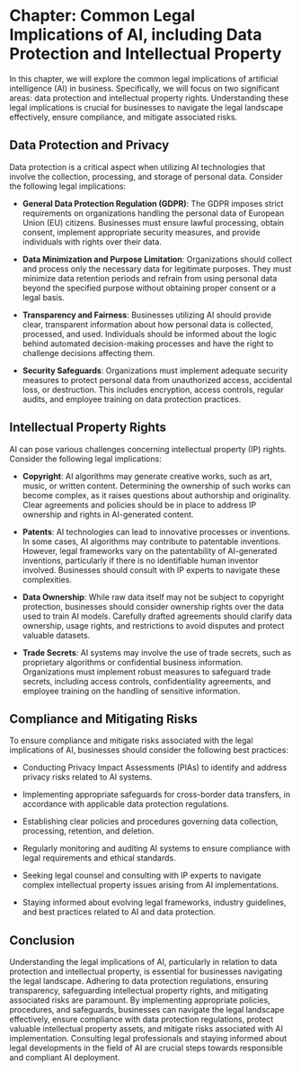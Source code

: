 Chapter: Common Legal Implications of AI, including Data Protection and Intellectual Property
=============================================================================================

In this chapter, we will explore the common legal implications of artificial intelligence (AI) in business. Specifically, we will focus on two significant areas: data protection and intellectual property rights. Understanding these legal implications is crucial for businesses to navigate the legal landscape effectively, ensure compliance, and mitigate associated risks.

Data Protection and Privacy
---------------------------

Data protection is a critical aspect when utilizing AI technologies that involve the collection, processing, and storage of personal data. Consider the following legal implications:

* **General Data Protection Regulation (GDPR)**: The GDPR imposes strict requirements on organizations handling the personal data of European Union (EU) citizens. Businesses must ensure lawful processing, obtain consent, implement appropriate security measures, and provide individuals with rights over their data.

* **Data Minimization and Purpose Limitation**: Organizations should collect and process only the necessary data for legitimate purposes. They must minimize data retention periods and refrain from using personal data beyond the specified purpose without obtaining proper consent or a legal basis.

* **Transparency and Fairness**: Businesses utilizing AI should provide clear, transparent information about how personal data is collected, processed, and used. Individuals should be informed about the logic behind automated decision-making processes and have the right to challenge decisions affecting them.

* **Security Safeguards**: Organizations must implement adequate security measures to protect personal data from unauthorized access, accidental loss, or destruction. This includes encryption, access controls, regular audits, and employee training on data protection practices.

Intellectual Property Rights
----------------------------

AI can pose various challenges concerning intellectual property (IP) rights. Consider the following legal implications:

* **Copyright**: AI algorithms may generate creative works, such as art, music, or written content. Determining the ownership of such works can become complex, as it raises questions about authorship and originality. Clear agreements and policies should be in place to address IP ownership and rights in AI-generated content.

* **Patents**: AI technologies can lead to innovative processes or inventions. In some cases, AI algorithms may contribute to patentable inventions. However, legal frameworks vary on the patentability of AI-generated inventions, particularly if there is no identifiable human inventor involved. Businesses should consult with IP experts to navigate these complexities.

* **Data Ownership**: While raw data itself may not be subject to copyright protection, businesses should consider ownership rights over the data used to train AI models. Carefully drafted agreements should clarify data ownership, usage rights, and restrictions to avoid disputes and protect valuable datasets.

* **Trade Secrets**: AI systems may involve the use of trade secrets, such as proprietary algorithms or confidential business information. Organizations must implement robust measures to safeguard trade secrets, including access controls, confidentiality agreements, and employee training on the handling of sensitive information.

Compliance and Mitigating Risks
-------------------------------

To ensure compliance and mitigate risks associated with the legal implications of AI, businesses should consider the following best practices:

* Conducting Privacy Impact Assessments (PIAs) to identify and address privacy risks related to AI systems.

* Implementing appropriate safeguards for cross-border data transfers, in accordance with applicable data protection regulations.

* Establishing clear policies and procedures governing data collection, processing, retention, and deletion.

* Regularly monitoring and auditing AI systems to ensure compliance with legal requirements and ethical standards.

* Seeking legal counsel and consulting with IP experts to navigate complex intellectual property issues arising from AI implementations.

* Staying informed about evolving legal frameworks, industry guidelines, and best practices related to AI and data protection.

Conclusion
----------

Understanding the legal implications of AI, particularly in relation to data protection and intellectual property, is essential for businesses navigating the legal landscape. Adhering to data protection regulations, ensuring transparency, safeguarding intellectual property rights, and mitigating associated risks are paramount. By implementing appropriate policies, procedures, and safeguards, businesses can navigate the legal landscape effectively, ensure compliance with data protection regulations, protect valuable intellectual property assets, and mitigate risks associated with AI implementation. Consulting legal professionals and staying informed about legal developments in the field of AI are crucial steps towards responsible and compliant AI deployment.
